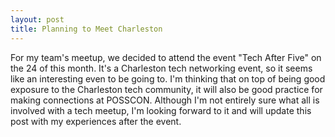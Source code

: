 ```yaml
---
layout: post
title: Planning to Meet Charleston
---
```

   
For my team's meetup, we decided to attend the event "Tech After Five" on the 24 of this month. It's a Charleston tech networking event, so it seems like an interesting even to be going to. I'm thinking that on top of being good exposure to the Charleston tech community, it will also be good practice for making connections at POSSCON. Although I'm not entirely sure what all is involved with a tech meetup, I'm looking forward to it and will update this post with my experiences after the event.